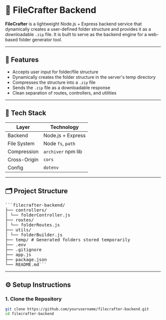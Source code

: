 # 📁 FileCrafter Backend

**FileCrafter** is a lightweight Node.js + Express backend service that dynamically creates a user-defined folder structure and provides it as a downloadable `.zip` file. It is built to serve as the backend engine for a web-based folder generator tool.

---

## 🚀 Features

- Accepts user input for folder/file structure
- Dynamically creates the folder structure in the server's temp directory
- Compresses the structure into a `.zip` file
- Sends the `.zip` file as a downloadable response
- Clean separation of routes, controllers, and utilities

---

## 🧱 Tech Stack

| Layer        | Technology         |
| ------------ | ------------------ |
| Backend      | Node.js + Express  |
| File System  | Node `fs`, `path`  |
| Compression  | `archiver` npm lib |
| Cross-Origin | `cors`             |
| Config       | `dotenv`           |

---

## 🗂️ Project Structure

<pre>```filecrafter-backend/
├── controllers/
│ └── folderController.js
├── routes/
│ └── folderRoutes.js
├── utils/
│ └── folderBuilder.js
├── temp/ # Generated folders stored temporarily
├── .env
├── .gitignore
├── app.js
├── package.json
└── README.md```</pre>

---

## ⚙️ Setup Instructions

### 1. Clone the Repository

```bash
git clone https://github.com/yourusername/filecrafter-backend.git
cd filecrafter-backend
```
